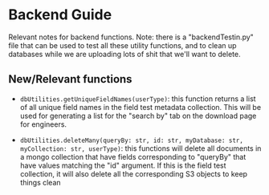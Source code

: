 # Backend Guide

Relevant notes for backend functions. Note: there is a "backendTestin.py" file that can be used to test all these utility functions, and to clean up databases while we are uploading lots of shit that we'll want to delete.

## New/Relevant functions

- `dbUtilities.getUniqueFieldNames(userType)`: this function returns a list of all unique field names in the field test metadata collection. This will be used for generating a list for the "search by" tab on the download page for engineers.

- `dbUtilities.deleteMany(queryBy: str, id: str, myDatabase: str, myCollection: str, userType)`: this functions will delete all documents in a mongo collection that have fields corresponding to "queryBy" that have values matching the "id" argument. If this is the field test collection, it will also delete all the corresponding S3 objects to keep things clean